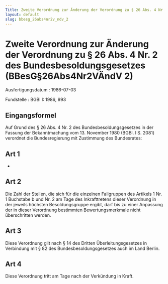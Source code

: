 ```yaml
---
Title: Zweite Verordnung zur Änderung der Verordnung zu § 26 Abs. 4 Nr. 2 des Bundesbesoldungsgesetzes
layout: default
slug: bbesg_26abs4nr2v_ndv_2
---
```


# Zweite Verordnung zur Änderung der Verordnung zu § 26 Abs. 4 Nr. 2 des Bundesbesoldungsgesetzes (BBesG§26Abs4Nr2VÄndV 2)

Ausfertigungsdatum
:   1986-07-03

Fundstelle
:   BGBl I: 1986, 993



## Eingangsformel

Auf Grund des § 26 Abs. 4 Nr. 2 des Bundesbesoldungsgesetzes in der
Fassung der Bekanntmachung vom 13. November 1980 (BGBl. I S. 2081)
verordnet die Bundesregierung mit Zustimmung des Bundesrates:


## Art 1

-


## Art 2

Die Zahl der Stellen, die sich für die einzelnen Fallgruppen des
Artikels 1 Nr. 1 Buchstabe b und Nr. 2 am Tage des Inkrafttretens
dieser Verordnung in der jeweils höchsten Besoldungsgruppe ergibt,
darf bis zu einer Anpassung der in dieser Verordnung bestimmten
Bewertungsmerkmale nicht überschritten werden.


## Art 3

Diese Verordnung gilt nach § 14 des Dritten Überleitungsgesetzes in
Verbindung mit § 82 des Bundesbesoldungsgesetzes auch im Land Berlin.


## Art 4

Diese Verordnung tritt am Tage nach der Verkündung in Kraft.

